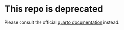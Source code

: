 # This repo is deprecated

Please consult the official [quarto documentation](https://quarto.org/docs/interactive/ojs/) instead.